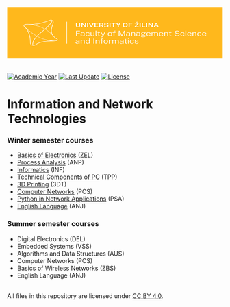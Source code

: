 <a href="https://www.fri.uniza.sk/" target="_blank">
  <img width="100%" height="120" src="https://raw.githubusercontent.com/bksivn/Hello/main/Logo_FRI_UNIZA_horizontalne_farebne_s_pozadim_s_ochrannou_zonou_EN.svg">
</a>

<br/>
<br/>

[![Academic Year](https://img.shields.io/static/v1?label=Academic%20Year&message=2021/2022&color=ffb81c&labelColor=002d72&style=flat-square)](#!)
[![Last Update](https://img.shields.io/github/last-commit/bksivn/gh_repo_08/AY_2021-2022?label=Last%20Update&color=ffb81c&labelColor=002d72&style=flat-square)](#!)
[![License](https://img.shields.io/static/v1?label=License&message=CC%20BY%204.0&color=ffb81c&labelColor=002d72&style=flat-square)](http://creativecommons.org/licenses/by/4.0/)


# Information and Network Technologies


### Winter semester courses

- [Basics of Electronics](./AY_2021-2022__01_Winter_Semester/01_ZEL_Basics_of_Electronics#basics-of-electronics-zel) (ZEL)
- [Process Analysis](./AY_2021-2022__01_Winter_Semester/02_ANP_Process_Analysis) (ANP)
- [Informatics](./AY_2021-2022__01_Winter_Semester/03_INF_Informatics#informatics-inf) (INF)
- [Technical Components of PC](./AY_2021-2022__01_Winter_Semester/04_TPP_Technical_Components_of_PC#technical-components-of-pc-tpp) (TPP)
- [3D Printing](./AY_2021-2022__01_Winter_Semester/05_3DT_3D_Printing#3d-printing-3dt) (3DT)
- [Computer Networks](./AY_2021-2022__01_Winter_Semester/06_PCS_Computer_Networks#computer-networks-pcs) (PCS)
- [Python in Network Applications](./AY_2021-2022__01_Winter_Semester/07_PSA_Python_in_Network_Applications#python-in-network-applications-psa) (PSA)
- [English Language](./AY_2021-2022__01_Winter_Semester/08_ANJ_English_Language#english-language-anj) (ANJ)


### Summer semester courses

- Digital Electronics (DEL)
- Embedded Systems (VSS)
- Algorithms and Data Structures (AUS)
- Computer Networks (PCS)
- Basics of Wireless Networks (ZBS)
- English Language (ANJ)


<br/>All files in this repository are licensed under [CC BY 4.0](http://creativecommons.org/licenses/by/4.0/).
